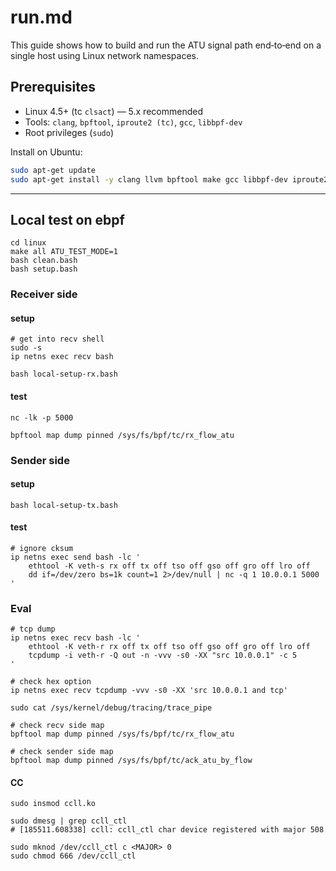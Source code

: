 # run.md

This guide shows how to build and run the ATU signal path end‑to‑end on a single host using Linux network namespaces.


## Prerequisites
- Linux 4.5+ (tc `clsact`) — 5.x recommended
- Tools: `clang`, `bpftool`, `iproute2 (tc)`, `gcc`, `libbpf-dev`
- Root privileges (`sudo`)

Install on Ubuntu:
```bash
sudo apt-get update
sudo apt-get install -y clang llvm bpftool make gcc libbpf-dev iproute2 net-tools ethtool
```

---

## Local test on ebpf


```
cd linux
make all ATU_TEST_MODE=1
bash clean.bash
bash setup.bash
```

### Receiver side

#### setup
```
# get into recv shell
sudo -s
ip netns exec recv bash

bash local-setup-rx.bash
```
#### test
```
nc -lk -p 5000

bpftool map dump pinned /sys/fs/bpf/tc/rx_flow_atu
```

### Sender side

#### setup
```
bash local-setup-tx.bash
```
#### test
```
# ignore cksum
ip netns exec send bash -lc '
    ethtool -K veth-s rx off tx off tso off gso off gro off lro off
    dd if=/dev/zero bs=1k count=1 2>/dev/null | nc -q 1 10.0.0.1 5000
'
```

### Eval
```
# tcp dump
ip netns exec recv bash -lc '
    ethtool -K veth-r rx off tx off tso off gso off gro off lro off
    tcpdump -i veth-r -Q out -n -vvv -s0 -XX "src 10.0.0.1" -c 5
'

# check hex option
ip netns exec recv tcpdump -vvv -s0 -XX 'src 10.0.0.1 and tcp' 

sudo cat /sys/kernel/debug/tracing/trace_pipe

# check recv side map
bpftool map dump pinned /sys/fs/bpf/tc/rx_flow_atu

# check sender side map
bpftool map dump pinned /sys/fs/bpf/tc/ack_atu_by_flow
```

#### CC
```
sudo insmod ccll.ko

sudo dmesg | grep ccll_ctl
# [185511.608338] ccll: ccll_ctl char device registered with major 508

sudo mknod /dev/ccll_ctl c <MAJOR> 0
sudo chmod 666 /dev/ccll_ctl
```